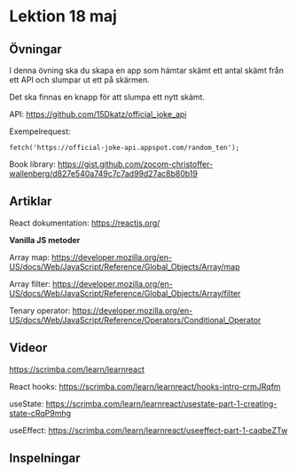 # Lektion 18 maj

## Övningar

I denna övning ska du skapa en app som hämtar skämt ett antal skämt från ett API och slumpar ut ett på skärmen.

Det ska finnas en knapp för att slumpa ett nytt skämt.

API: https://github.com/15Dkatz/official_joke_api

Exempelrequest:

```fetch('https://official-joke-api.appspot.com/random_ten');```

Book library: https://gist.github.com/zocom-christoffer-wallenberg/d827e540a749c7c7ad99d27ac8b80b19

## Artiklar

React dokumentation: https://reactjs.org/

**Vanilla JS metoder**

Array map: https://developer.mozilla.org/en-US/docs/Web/JavaScript/Reference/Global_Objects/Array/map

Array filter: https://developer.mozilla.org/en-US/docs/Web/JavaScript/Reference/Global_Objects/Array/filter

Tenary operator: https://developer.mozilla.org/en-US/docs/Web/JavaScript/Reference/Operators/Conditional_Operator

## Videor

https://scrimba.com/learn/learnreact

React hooks: https://scrimba.com/learn/learnreact/hooks-intro-crmJRqfm

useState: https://scrimba.com/learn/learnreact/usestate-part-1-creating-state-cRqP9mhg

useEffect: https://scrimba.com/learn/learnreact/useeffect-part-1-caqbeZTw

## Inspelningar